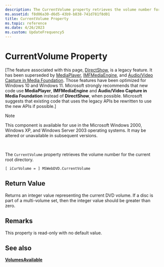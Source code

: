 ```yaml
---
description: The CurrentVolume property retrieves the volume number for the current root directory.
ms.assetid: f8d06a30-d6d5-43b9-b838-741d781f8d01
title: CurrentVolume Property
ms.topic: reference
ms.date: 4/26/2023
ms.custom: UpdateFrequency5
---
```


# CurrentVolume Property

\[The feature associated with this page, [DirectShow](/windows/win32/directshow/directshow), is a legacy feature. It has been superseded by [MediaPlayer](/uwp/api/Windows.Media.Playback.MediaPlayer), [IMFMediaEngine](/windows/win32/api/mfmediaengine/nn-mfmediaengine-imfmediaengine), and [Audio/Video Capture in Media Foundation](windows/win32/medfound/audio-video-capture-in-media-foundation). Those features have been optimized for Windows 10 and Windows 11. Microsoft strongly recommends that new code use **MediaPlayer**, **IMFMediaEngine** and **Audio/Video Capture in Media Foundation** instead of **DirectShow**, when possible. Microsoft suggests that existing code that uses the legacy APIs be rewritten to use the new APIs if possible.\]

> [!Note]  
> This component is available for use in the Microsoft Windows 2000, Windows XP, and Windows Server 2003 operating systems. It may be altered or unavailable in subsequent versions.

 

The `CurrentVolume` property retrieves the volume number for the current root directory.

``` syntax
[ iCurVolume = ] MSWebDVD.CurrentVolume
```

## Return Value

Returns an integer value representing the current DVD volume. If a disc is part of a multi-volume set, then the integer value should be greater than zero.

## Remarks

This property is read-only with no default value.

## See also

<dl> <dt>

[**VolumesAvailable**](volumesavailable-property.md)
</dt> </dl>

 

 



